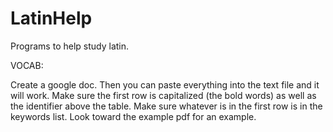 # LatinHelp
Programs to help study latin.

VOCAB:

Create a google doc. Then you can paste everything into the text file and it will work. Make sure the first row is capitalized (the bold words) as well as the identifier above the table. Make sure whatever is in the first row is in the keywords list. Look toward the example pdf for an example.
